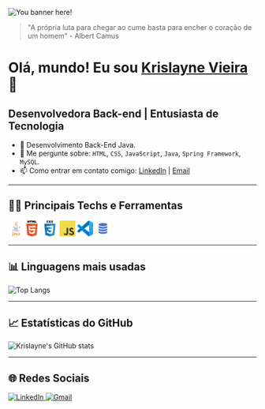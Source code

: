 ![You banner here!](https://www.canva.com/design/DAGImOoNgpA/C_xvCahKQRrquL5u1kqqag/edit?utm_content=DAGImOoNgpA&utm_campaign=designshare&utm_medium=link2&utm_source=sharebutton)

> "A própria luta para chegar ao cume basta para encher o coração de um homem" - Albert Camus

# Olá, mundo! Eu sou [Krislayne Vieira](https://github.com/KrislayneVieira) 👋

## Desenvolvedora Back-end | Entusiasta de Tecnologia

- 🌱 Desenvolvimento Back-End Java.
- 💬 Me pergunte sobre: `HTML`, `CSS`, `JavaScript`, `Java`, `Spring Framework`, `MySQL`.
- 📫 Como entrar em contato comigo: [LinkedIn](https://www.linkedin.com/in/krislayne-vieira) | [Email](mailto:krislayne.silva@gmail.com)

---

## 👨‍💻 Principais Techs e Ferramentas

<p align="left">
  <img src="https://raw.githubusercontent.com/github/explore/80688e429a7d4ef2fca1e82350fe8e3517d3494d/topics/html/html.png" alt="HTML5" height="32" width="32" />
  <img src="https://raw.githubusercontent.com/github/explore/80688e429a7d4ef2fca1e82350fe8e3517d3494d/topics/css/css.png" alt="CSS3" height="32" width="32" />
  <img src="https://raw.githubusercontent.com/github/explore/80688e429a7d4ef2fca1e82350fe8e3517d3494d/topics/javascript/javascript.png" alt="JavaScript" height="32" width="32" />
  <img src="https://raw.githubusercontent.com/github/explore/80688e429a7d4ef2fca1e82350fe8e3517d3494d/topics/visual-studio-code/visual-studio-code.png" alt="VS Code" height="32" width="32" />
  <img src="https://raw.githubusercontent.com/github/explore/80688e429a7d4ef2fca1e82350fe8e3517d3494d/topics/sql/sql.png" alt="SQL" height="32" width="32" />
  <img align="left" alt="Dart"height="32" width="32" src="https://raw.githubusercontent.com/github/explore/80688e429a7d4ef2fca1e82350fe8e3517d3494d/topics/java/java.png"/>
</p>

---

## 📊 Linguagens mais usadas

![Top Langs](https://github-readme-stats.vercel.app/api/top-langs/?username=KrislayneVieira&layout=compact&bg_color=0d1117&border_color=30363d&title_color=58a6ff&text_color=c9d1d9)

---

## 📈 Estatísticas do GitHub

![Krislayne's GitHub stats](https://github-readme-stats.vercel.app/api?username=KrislayneVieira&show_icons=true&theme=radical)

---

## 🌐 Redes Sociais

<p align="left">
  <a href="https://www.linkedin.com/in/krislayne-vieira">
    <img src="https://www.vectorlogo.zone/logos/linkedin/linkedin-icon.svg" alt="LinkedIn" height="32" width="32">
  </a>
  <a href="mailto:krislayne.silva@gmail.com">
    <img src="https://www.vectorlogo.zone/logos/gmail/gmail-icon.svg" alt="Gmail" height="32" width="32">
  </a>
</p>
